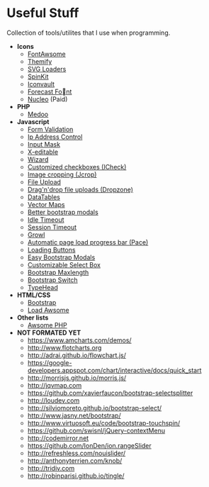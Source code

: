 # Useful Stuff
Collection of tools/utilites that I use when programming.

- **Icons**
  - [FontAwsome](http://fontawesome.io)
  - [Themify](https://themify.me/themify-icons)
  - [SVG Loaders](http://samherbert.net/svg-loaders)
  - [SpinKit](http://tobiasahlin.com/spinkit/)
  - [Iconvault](http://iconvau.lt)
  - [Forecast Font](http:/forecastfo.iconvau.l)
  - [Nucleo](https://nucleoapp.com) (Paid)
- **PHP**
  - [Medoo](http://medoo.in)
- **Javascript**
  - [Form Validation](https://jqueryvalidation.org/)
  - [Ip Address Control](https://github.com/felipevolpatto/jquery-input-ip-address-control)
  - [Input Mask](http://robinherbots.github.io/jquery.inputmask/)
  - [X-editable](https://vitalets.github.io/x-editable)
  - [Wizard](http://vadimg.com/twitter-bootstrap-wizard-example/)
  - [Customized checkboxes (ICheck)](http://icheck.fronteed.com)
  - [Image cropping (Jcrop)](http://deepliquid.com/content/Jcrop)
  - [File Upload](https://github.com/blueimp/jQuery-File-Upload)
  - [Drag'n'drop file uploads (Dropzone)](http://www.dropzonejs.com)
  - [DataTables](https://datatables.net)
  - [Vector Maps](http://jvectormap.com)
  - [Better bootstrap modals](https://github.com/jschr/bootstrap-modal)
  - [Idle Timeout](https://github.com/ehynds/jquery-idle-timeout)
  - [Session Timeout](https://github.com/maxfierke/jquery-sessionTimeout-bootstrap)
  - [Growl](https://github.com/ifightcrime/bootstrap-growl/)
  - [Automatic page load progress bar (Pace)](http://github.hubspot.com/pace/)
  - [Loading Buttons](http://msurguy.github.io/ladda-bootstrap/)
  - [Easy Bootstrap Modals](http://bootboxjs.com)
  - [Customizable Select Box](https://select2.github.io)
  - [Bootstrap Maxlength](http://mimo84.github.io/bootstrap-maxlength/)
  - [Bootstrap Switch](http://www.bootstrap-switch.org)
  - [TypeHead](https://twitter.github.io/typeahead.js/)
- **HTML/CSS**
  - [Bootstrap](http://getbootstrap.com)
  - [Load Awsome](http://github.danielcardoso.net/load-awesome/)
- **Other lists**
  - [Awsome PHP](https://github.com/ziadoz/awesome-php)
- **NOT FORMATED YET**
  - https://www.amcharts.com/demos/
  - http://www.flotcharts.org
  - http://adrai.github.io/flowchart.js/
  - https://google-developers.appspot.com/chart/interactive/docs/quick_start
  - http://morrisjs.github.io/morris.js/
  - http://jqvmap.com
  - https://github.com/xavierfaucon/bootstrap-selectsplitter
  - http://loudev.com
  - http://silviomoreto.github.io/bootstrap-select/
  - http://www.jasny.net/bootstrap/
  - http://www.virtuosoft.eu/code/bootstrap-touchspin/
  - https://github.com/swisnl/jQuery-contextMenu
  - http://codemirror.net
  - https://github.com/IonDen/ion.rangeSlider
  - http://refreshless.com/nouislider/
  - http://anthonyterrien.com/knob/
  - http://tridiv.com
  - http://robinparisi.github.io/tingle/
